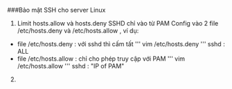 ###Bảo mật SSH cho server Linux 

1. Limit hosts.allow và hosts.deny SSHD chỉ vào từ PAM
Config vào 2 file /etc/hosts.deny và /etc/hosts.allow , ví dụ:
- file /etc/hosts.deny : với sshd thì cấm tất
'''
vim /etc/hosts.deny
'''
sshd : ALL
- file /etc/hosts.allow : chỉ cho phép truy cập với PAM
'''
vim /etc/hosts.allow
'''
sshd : "IP of PAM"

2. 
